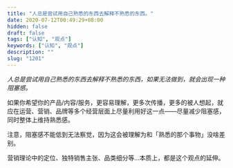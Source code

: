 ```yaml
---
title: "人总是尝试用自己熟悉的东西去解释不熟悉的东西。"
date: 2020-07-12T00:49:29+08:00
hidden: false
draft: false
tags: ["认知", "观点"]
keywords: ["认知", "观点"]
description: ""
slug: "1201"
---
```


*人总是尝试用自己熟悉的东西去解释不熟悉的东西，如果无法做到，就会出现一种阻塞感。*

如果你希望你的产品/内容/服务，更容易理解，更多次传播，更多的被人想起，就应在运营、营销、品牌等多个经营层面上尽量利用好这一点——尽量减少阻塞感，同时整体上维持熟悉感。

<!--more-->

注意，阻塞感不能低到无法察觉，因为这会被理解为和「熟悉的那个事物」没啥差别。

营销理论中的定位、独特销售主张、品类细分等...本质上，都是这个观点的延伸。
